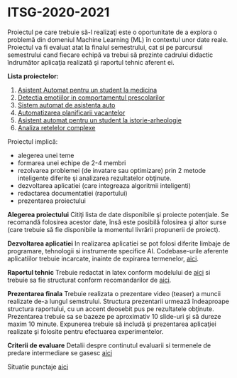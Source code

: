 # ITSG-2020-2021

Proiectul pe care trebuie să-l realizaţi este o oportunitate de a explora o problemă din domeniul Machine Learning (ML) în contextul unor date reale. Proiectul va fi evaluat atat la finalul semestrului, cat si pe parcursul semestrului cand fiecare echipă va trebui să prezinte cadrului didactic îndrumător aplicaţia realizată şi raportul tehnic aferent ei.

**Lista proiectelor:**
1. [Asistent Automat pentru un student la medicina](Projects/MedicalAssistant/readme.md)
2. [Detectia emotiilor in comportamentul prescolarilor](Projects/EmotionKids/readme.md)
3. [Sistem automat de asistenta auto](Projects/DrivingAssistance/readme.md)
4. [Automatizarea planificarii vacantelor](Projects/HollydayPlanner/readme.md)
5. [Asistent automat pentru un student la istorie-arheologie](Projects/History/readme.md)
6. [Analiza retelelor complexe](Projects/Network/readme.md)

Proiectul implică:
- alegerea unei teme
- formarea unei echipe de 2-4 membri
- rezolvarea problemei (de invatare sau optimizare) prin 2 metode inteligente diferite şi analizarea rezultatelor obţinute.
- dezvoltarea aplicatiei (care integreaza algoritmii inteligenti)
- redactarea documentatiei (raportului)
- prezentarea proiectului

**Alegerea proiectului**
Citiţi lista de date disponibile şi proiecte potenţiale. Se recomandă folosirea acestor date, însă este posibilă folosirea şi altor surse (care trebuie să fie disponibile la momentul livrării propunerii de proiect). 


**Dezvoltarea aplicatiei**
In realizarea aplicatiei se pot folosi diferite limbaje de programare, tehnologii si instrumente specifice AI. Codebase-urile aferente aplicatiilor trebuie incarcate, inainte de expirarea termenelor, [aici](https://classroom.github.com/a/hN_1OR7-).

**Raportul tehnic**
Trebuie redactat in latex conform modelului de [aici](Report/texModel/model.tex) si trebuie sa fie structurat conform recomandarilor de [aici](Report/readme.md). 


**Prezentarea finala**
Trebuie realizata o prezentare video (teaser) a muncii realizate de-a lungul semstrului. Structura prezentarii urmează îndeaproape structura raportului, cu un accent deosebit pus pe rezultatele obţinute. Prezentarea trebuie sa se bazeze pe aproximativ 10 slide-uri şi să dureze maxim 10 minute. Expunerea trebuie să includă şi prezentarea aplicaţiei realizate şi folosite pentru efectuarea experimentelor.

**Criterii de evaluare**
Detalii despre continutul evaluarii si termenele de predare intermediare se gasesc [aici](Eval/readme.md)

Situatie punctaje [aici]()

